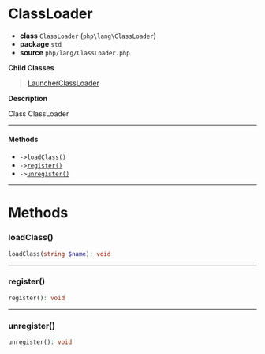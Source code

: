 # ClassLoader

- **class** `ClassLoader` (`php\lang\ClassLoader`)
- **package** `std`
- **source** `php/lang/ClassLoader.php`

**Child Classes**

> [LauncherClassLoader](https://github.com/jphp-compiler/jphp/blob/master/jphp-runtime/api-docs/classes/php/util/LauncherClassLoader.md)

**Description**

Class ClassLoader

---

#### Methods

- `->`[`loadClass()`](#method-loadclass)
- `->`[`register()`](#method-register)
- `->`[`unregister()`](#method-unregister)

---
# Methods

<a name="method-loadclass"></a>

### loadClass()
```php
loadClass(string $name): void
```

---

<a name="method-register"></a>

### register()
```php
register(): void
```

---

<a name="method-unregister"></a>

### unregister()
```php
unregister(): void
```